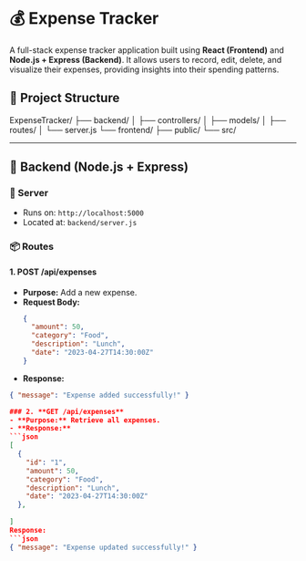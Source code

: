 # 💰 Expense Tracker

A full-stack expense tracker application built using **React (Frontend)** and **Node.js + Express (Backend)**. It allows users to record, edit, delete, and visualize their expenses, providing insights into their spending patterns.

## 📁 Project Structure

ExpenseTracker/ ├── backend/ │ ├── controllers/ │ ├── models/ │ ├── routes/ │ └── server.js └── frontend/ ├── public/ └── src/



---

## 🚀 Backend (Node.js + Express)

### 🔌 Server
- Runs on: `http://localhost:5000`
- Located at: `backend/server.js`

### 📦 Routes

#### 1. **POST /api/expenses**
- **Purpose:** Add a new expense.
- **Request Body:**
  ```json
  {
    "amount": 50,
    "category": "Food",
    "description": "Lunch",
    "date": "2023-04-27T14:30:00Z"
  }
- **Response:**
```json
{ "message": "Expense added successfully!" }

### 2. **GET /api/expenses**
- **Purpose:** Retrieve all expenses.
- **Response:**
```json
[
  {
    "id": "1",
    "amount": 50,
    "category": "Food",
    "description": "Lunch",
    "date": "2023-04-27T14:30:00Z"
  },
 
]
Response:
```json
{ "message": "Expense updated successfully!" }



